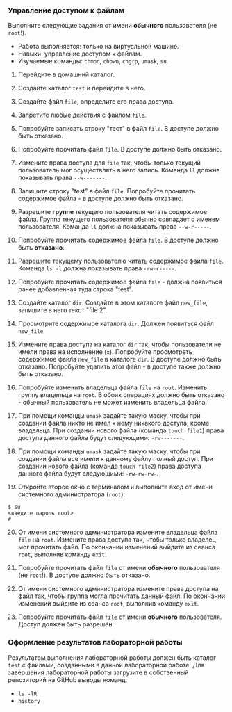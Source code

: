 ### Управление доступом к файлам

Выполните следующие задания от имени **обычного** пользователя (не `root`!).

* Работа выполняется: только на виртуальной машине.
* Навыки: управление доступом к файлам.
* Изучаемые команды: `chmod`, `chown`, `chgrp`, `umask`, `su`.

1. Перейдите в домашний каталог.

2. Создайте каталог `test` и перейдите в него.

3. Создайте файл `file`, определите его права доступа.

4. Запретите любые действия с файлом `file`.

5. Попробуйте записать строку "тест" в файл `file`. В доступе должно быть отказано.

6. Попробуйте прочитать файл `file`. В доступе должно быть отказано.

7. Измените права доступа для `file` так, чтобы только текущий пользователь мог осуществлять в него запись. Команда `ll` должна показывать права `--w-------`.

8. Запишите строку "test" в файл `file`. Попробуйте прочитать содержимое файла - в доступе должно быть отказано.

9. Разрешите **группе** текущего пользователя читать содержимое файла. Группа текущего пользователя обычно совпадает с именем пользователя. Команда `ll` должна показывать права `--w-r-----`.

10. Попробуйте прочитать содержимое файла `file`. В доступе должно быть **отказано**.

11. Разрешите текущему пользователю читать содержимое файла `file`. Команда `ls -l` должна показывать права `-rw-r-----`.

12. Попробуйте прочитать содержимое файла `file` - должна появиться ранее добавленная туда строка "test".

13. Создайте каталог `dir`. Создайте в этом каталоге файл `new_file`, запишите в него текст "file 2".

14. Просмотрите содержимое каталога `dir`. Должен появиться файл `new_file`.

15. Измените права доступа на каталог `dir` так, чтобы пользователи не имели права на исполнение (`x`). Попробуйте просмотреть содержимое файла `new_file` в каталоге `dir`. В доступе должно быть отказано. Попробуйте удалить этот файл - в доступе также должно быть отказано.

16. Попробуйте изменить владельца файла `file` на `root`. Изменить группу владельца на `root`. В обоих операциях должно быть отказано - обычный пользователь не может изменить владельца файла.

17. При помощи команды `umask` задайте такую маску, чтобы при создании файла никто не имел к нему никакого доступа, кроме владельца. При создании нового файла (команда `touch file1`) права доступа данного файла будут следующими: `-rw-------`.

18. При помощи команды `umask` задайте такую маску, чтобы при создании файла все имели к данному файлу полный доступ. При создании нового файла (команда `touch file2`) права доступа данного файла будут следующими: `-rw-rw-rw-`.

19. Откройте второе окно с терминалом и выполните вход от имени системного администратора (`root`):
```
$ su
<введите пароль root>
# 
```

20. От имени системного администратора измените владельца файла `file` на `root`. Измените права доступа так, чтобы только владелец мог прочитать файл. По окончании изменений выйдите из сеанса `root`, выполнив команду `exit`.

21. Попробуйте прочитать файл `file` от имени **обычного** пользователя (не `root`!). В доступе должно быть отказано.

22. От имени системного администратора измените права доступа на файл так, чтобы группа могла прочитать данный файл. По окончании изменений выйдите из сеанса `root`, выполнив команду `exit`.

23. Попробуйте прочитать файл `file` от имени **обычного** пользователя. Доступ должен быть разрешён.

### Оформление результатов лабораторной работы

Результатом выполнения лабораторной работы должен быть каталог `test` с файлами, созданными в данной лабораторной работе. Для завершения лабораторной работы загрузите в собственный репозиторий на GitHub выводы команд:

* `ls -lR`
* `history`